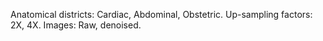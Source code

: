 Anatomical districts: Cardiac, Abdominal, Obstetric.
Up-sampling factors: 2X, 4X.
Images: Raw, denoised.
